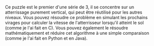 Ce puzzle est le premier d'une série de 3, il se concentre sur un atterrissage purement vertical, qui peut être réutilisé pour les autres niveaux. Vous pouvez résoudre ce problème en simulant les prochains virages pour calculer la vitesse de l'atterrisseur lorsqu'il atteint le sol (comme je l'ai fait en C). Vous pouvez également le résoudre mathématiquement et réduire cet algorithme à une simple comparaison (comme je l'ai fait en Python et en Java).
